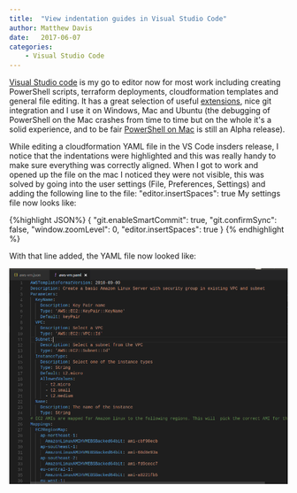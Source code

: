```yaml
---
title:  "View indentation guides in Visual Studio Code"
author: Matthew Davis
date:   2017-06-07
categories: 
    - Visual Studio Code
---
```


[Visual Studio code] is my go to editor now for most work including creating PowerShell scripts, terraform deployments, cloudformation templates and general file editing. It has a great selection of useful [extensions], nice git integration and I use it on Windows, Mac and Ubuntu (the debugging of PowerShell on the Mac crashes from time to time but on the whole it's a solid experience, and to be fair [PowerShell on Mac] is still an Alpha release).

While editing a cloudformation YAML file in the VS Code insders release, I notice that the indentations were highlighted and this was really handy to make sure everything was correctly aligned. When I got to work and opened up the file on the mac I noticed they were not visible, this was solved by going into the user settings (File, Preferences, Settings) and adding the following line to the file:
 "editor.insertSpaces": true
My settings file now looks like:

{%highlight JSON%}
{
    "git.enableSmartCommit": true,
    "git.confirmSync": false,
    "window.zoomLevel": 0,
    "editor.insertSpaces": true
}
{% endhighlight %}

With that line added, the YAML file now looked like:

![VS Code Indentation](/images/vscode/vscode-indentation.png)


[Visual Studio code]:https://code.visualstudio.com/
[extensions]:https://code.visualstudio.com/docs/editor/extension-gallery
[PowerShell on Mac]:https://github.com/PowerShell/PowerShell